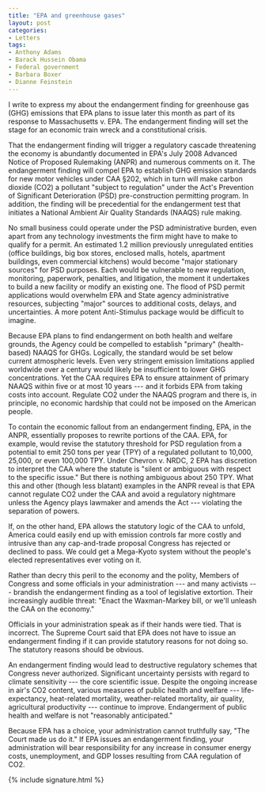 ```yaml
---
title: "EPA and greenhouse gases"
layout: post
categories:
- Letters
tags:
- Anthony Adams
- Barack Hussein Obama
- Federal government
- Barbara Boxer
- Dianne Feinstein
---
```


I write to express my about the endangerment finding for greenhouse gas (GHG) emissions that EPA plans to issue later this month as part of its response to Massachusetts v. EPA. The endangerment finding will set the stage for an economic train wreck and a constitutional crisis.

That the endangerment finding will trigger a regulatory cascade threatening the economy is abundantly documented in EPA's July 2008 Advanced Notice of Proposed Rulemaking (ANPR) and numerous comments on it. The endangerment finding will compel EPA to establish GHG emission standards for new motor vehicles under CAA §202, which in turn will make carbon dioxide (CO2) a pollutant "subject to regulation" under the Act's Prevention of Significant Deterioration (PSD) pre-construction permitting program. In addition, the finding will be precedential for the endangerment test that initiates a National Ambient Air Quality Standards (NAAQS) rule making.

No small business could operate under the PSD administrative burden, even apart from any technology investments the firm might have to make to qualify for a permit. An estimated 1.2 million previously unregulated entities (office buildings, big box stores, enclosed malls, hotels, apartment buildings, even commercial kitchens) would become "major stationary sources" for PSD purposes. Each would be vulnerable to new regulation, monitoring, paperwork, penalties, and litigation, the moment it undertakes to build a new facility or modify an existing one. The flood of PSD permit applications would overwhelm EPA and State agency administrative resources, subjecting "major" sources to additional costs, delays, and uncertainties. A more potent Anti-Stimulus package would be difficult to imagine.

Because EPA plans to find endangerment on both health and welfare grounds, the Agency could be compelled to establish "primary" (health-based) NAAQS for GHGs. Logically, the standard would be set below current atmospheric levels. Even very stringent emission limitations applied worldwide over a century would likely be insufficient to lower GHG concentrations. Yet the CAA requires EPA to ensure attainment of primary NAAQS within five or at most 10 years --- and it forbids EPA from taking costs into account. Regulate CO2 under the NAAQS program and there is, in principle, no economic hardship that could not be imposed on the American people.

To contain the economic fallout from an endangerment finding, EPA, in the ANPR, essentially proposes to rewrite portions of the CAA. EPA, for example, would revise the statutory threshold for PSD regulation from a potential to emit 250 tons per year (TPY) of a regulated pollutant to 10,000, 25,000, or even 100,000 TPY. Under Chevron v. NRDC, 2 EPA has discretion to interpret the CAA where the statute is "silent or ambiguous with respect to the specific issue." But there is nothing ambiguous about 250 TPY. What this and other (though less blatant) examples in the ANPR reveal is that EPA cannot regulate CO2 under the CAA and avoid a regulatory nightmare unless the Agency plays lawmaker and amends the Act --- violating the separation of powers.

If, on the other hand, EPA allows the statutory logic of the CAA to unfold, America could easily end up with emission controls far more costly and intrusive than any cap-and-trade proposal Congress has rejected or declined to pass. We could get a Mega-Kyoto system without the people's elected representatives ever voting on it.

Rather than decry this peril to the economy and the polity, Members of Congress and some officials in your administration --- and many activists --- brandish the endangerment finding as a tool of legislative extortion. Their increasingly audible threat: "Enact the Waxman-Markey bill, or we'll unleash the CAA on the economy."

Officials in your administration speak as if their hands were tied. That is incorrect. The Supreme Court said that EPA does not have to issue an endangerment finding if it can provide statutory reasons for not doing so. The statutory reasons should be obvious.

An endangerment finding would lead to destructive regulatory schemes that Congress never authorized. Significant uncertainty persists with regard to climate sensitivity --- the core scientific issue. Despite the ongoing increase in air's CO2 content, various measures of public health and welfare --- life-expectancy, heat-related mortality, weather-related mortality, air quality, agricultural productivity --- continue to improve. Endangerment of public health and welfare is not "reasonably anticipated."

Because EPA has a choice, your administration cannot truthfully say, "The Court made us do it." If EPA issues an endangerment finding, your administration will bear responsibility for any increase in consumer energy costs, unemployment, and GDP losses resulting from CAA regulation of CO2.

{% include signature.html %}
